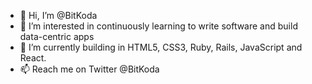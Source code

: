 - 👋 Hi, I’m @BitKoda
- 👀 I’m interested in continuously learning to write software and build data-centric apps
- 🌱 I’m currently building in HTML5, CSS3, Ruby, Rails, JavaScript and React.
- 📫 Reach me on Twitter @BitKoda

<!---
BitKoda/BitKoda is a ✨ special ✨ repository because its `README.md` (this file) appears on your GitHub profile.
You can click the Preview link to take a look at your changes.
--->
